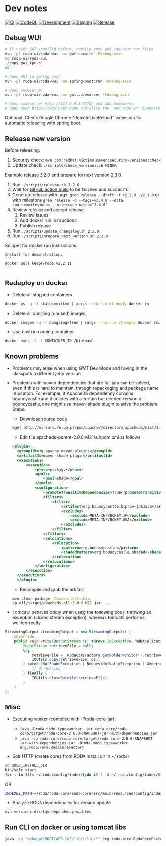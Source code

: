 # Dev notes

[![CI](https://github.com/keeps/roda/actions/workflows/CI.yml/badge.svg)](https://github.com/keeps/roda/actions/workflows/CI.yml)
[![CodeQL](https://github.com/keeps/roda/actions/workflows/codeql-analysis.yml/badge.svg)](https://github.com/keeps/roda/actions/workflows/codeql-analysis.yml)
[![Development](https://github.com/keeps/roda/actions/workflows/development.yml/badge.svg)](https://github.com/keeps/roda/actions/workflows/development.yml)
[![Staging](https://github.com/keeps/roda/actions/workflows/staging.yml/badge.svg)](https://github.com/keeps/roda/actions/workflows/staging.yml)
[![Release](https://github.com/keeps/roda/actions/workflows/release.yml/badge.svg)](https://github.com/keeps/roda/actions/workflows/release.yml)

## Debug WUI

```bash
# If never GWT compiled before, compile once and copy gwt.rpc files
mvn -pl roda-ui/roda-wui -am gwt:compile -Pdebug-main
cd roda-ui/roda-wui
./copy_gwt_rpc.sh
cd -

# Open WUI in Spring boot
mvn -pl roda-ui/roda-wui -am spring-boot:run -Pdebug-main

# Open codeserver
mvn -pl roda-ui/roda-wui -am gwt:codeserver -Pdebug-main

# Open codeserver http://127.0.0.1:9876/ and add bookmarks
# Open RODA http://localhost:8080 and click the "Dev Mode On" bookmark

```

Optional: Check Google Chrome "RemoteLiveReload" extension for automatic reloading with spring boot.

## Release new version

Before releasing:

1. Security check: `mvn com.redhat.victims.maven:security-versions:check`
2. Update check: `./scripts/check_versions.sh MINOR`

Example release 2.2.0 and prepare for next version 2.3.0.

1. Run `./scripts/release.sh 2.2.0`
2. Wait for [GitHub action build](https://github.com/keeps/roda/actions/workflows/release.yml) to be finished and successful
3. Generate release with tags: `gren release --draft -t v2.2.0..v2.1.0` or with milestone `gren release -d --tags=v3.4.0 --data-source=milestones --milestone-match="3.4.0"`
4. Review release and accept release:
    1. Review issues
    2. Add docker run instructions
    3. Publish release
5. Run `./scripts/update_changelog.sh 2.2.0`
6. Run `./scripts/prepare_next_version.sh 2.3.0`

Snippet for docker run instructions:

````text
Install for demonstration:
```
docker pull keeps/roda:v2.2.11
```
````

## Redeploy on docker

* Delete all stopped containers

```bash
docker ps -q -f status=exited | xargs --no-run-if-empty docker rm
```

* Delete all dangling (unused) images

```bash
docker images -q -f dangling=true | xargs --no-run-if-empty docker rmi
```

* Use bash in running container

```bash
docker exec -i -t CONTAINER_ID /bin/bash
```

## Known problems

* Problems may arise when using GWT Dev Mode and having in the classpath a different jetty version
* Problems with maven dependencies that are fat-jars can be solved, even if this is hard to maintain, through repackaging and package name relocation. For example, if ApacheDS dependency contains bouncycastle and it colides with a certain but needed version of bouncycastle, one might use maven-shade plugin to solve the problem. Steps:
  * Download source code

  ```bash
  wget http://mirrors.fe.up.pt/pub/apache//directory/apacheds/dist/2.0.0-M21/apacheds-parent-2.0.0-M21-source-release.zip
  ```
  
  * Edit file apacheds-parent-2.0.0-M21/all/pom.xml as follows

  ```xml
  <plugin>
    <groupId>org.apache.maven.plugins</groupId>
    <artifactId>maven-shade-plugin</artifactId>
    <executions>
        <execution>
            <phase>package</phase>
            <goals>
                <goal>shade</goal>
            </goals>
            <configuration>
                <promoteTransitiveDependencies>true</promoteTransitiveDependencies>
                <filters>
                    <filter>
                        <artifact>org.bouncycastle:bcprov-jdk15on</artifact>
                        <excludes>
                            <exclude>META-INF/BCKEY.SF</exclude>
                            <exclude>META-INF/BCKEY.DSA</exclude>
                        </excludes>
                    </filter>
                </filters>
                <relocations>
                    <relocation>
                        <pattern>org.bouncycastle</pattern>
                        <shadedPattern>org.bouncycastle.shaded</shadedPattern>
                    </relocation>
                </relocations>
            </configuration>
        </execution>
    </executions>
    </plugin>
    ```

  * Recompile and grab the artifact

  ```bash
  mvn clean package -Dmaven.test.skip
  cp all/target/apacheds-all-2.0.0-M21.jar ...
  ```

* Tomcat7 behaves oddly when using the following code, throwing an exception (closed stream exception), whereas tomcat8 performs well/correctly

```java
StreamingOutput streamingOutput = new StreamingOutput() {
    @Override
    public void write(OutputStream os) throws IOException, WebApplicationException {
        InputStream retrieveFile = null;
        try {
            retrieveFile =  RodaCoreFactory.getFolderMonitor().retrieveFile(transferredResource.getFullPath());
            IOUtils.copy(retrieveFile, os);
        } catch (NotFoundException | RequestNotValidException | GenericException e) {
            // do nothing
        } finally {
            IOUtils.closeQuietly(retrieveFile);
        }
    }
};
```

## Misc

* Executing worker (compiled with -Proda-core-jar):
  * `java -Droda.node.type=worker -jar roda-core/roda-core/target/roda-core-2.0.0-SNAPSHOT-jar-with-dependencies.jar`
  * `java -cp roda-core/roda-core/target/roda-core-2.0.0-SNAPSHOT-jar-with-dependencies.jar -Droda.node.type=worker org.roda.core.RodaCoreFactory`

* Solr HTTP (create cores from RODA install dir in ~/.roda/)

```bash
cd SOLR_INSTALL_DIR
bin/solr start
for i in $(ls ~/.roda/config/index/);do if [ -d ~/.roda/config/index/$i ]; then bin/solr create -c $i -d ~/.roda/config/index/$i/conf/ ; fi; done
```

OR

```bash
INDEXES_PATH=~/roda/roda-core/roda-core/src/main/resources/config/index/; SOLR_BIN=/apps/KEEPS/solr-single-node-tests/solr-5.5.0/bin/solr ; for i in $(find $INDEXES_PATH -mindepth 1 -maxdepth 1 -type d); do COLLECTION="$(basename $i)"; $SOLR_BIN create -c "$COLLECTION" -d "$INDEXES_PATH/$COLLECTION/conf/" -p 8984 ; done
```

* Analyze RODA dependencies for version update

```bash
mvn versions:display-dependency-updates
```

## Run CLI on docker or using tomcat libs

```bash
java -cp "webapps/ROOT/WEB-INF/lib/*:lib/*" org.roda.core.RodaCoreFactory migrate model
```
